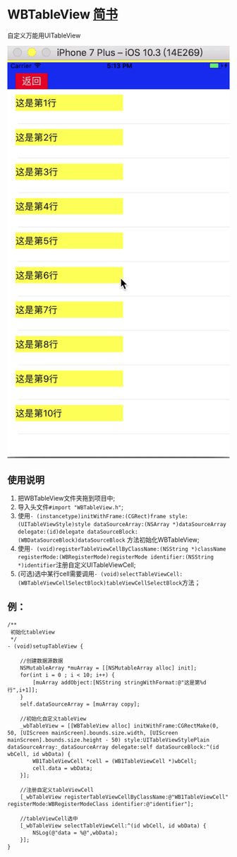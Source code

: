 # WBTableView  [简书](http://www.jianshu.com/p/188afe28400b)
自定义万能用UITableView

![效果](https://github.com/webber-wan/WBTableView/blob/master/WBTableView/WBTableVIew.gif)

## 使用说明
1. 把WBTableView文件夹拖到项目中;
2. 导入头文件```#import "WBTableView.h"```;
3. 使用```- (instancetype)initWithFrame:(CGRect)frame style:(UITableViewStyle)style dataSourceArray:(NSArray *)dataSourceArray delegate:(id)delegate dataSourceBlock:(WBDataSourceBlock)dataSourceBlock``` 方法初始化WBTableView;
4. 使用```- (void)registerTableViewCellByClassName:(NSString *)className registerMode:(WBRegisterMode)registerMode identifier:(NSString *)identifier```注册自定义UITableViewCell;
5. (可选)选中某行cell需要调用```- (void)selectTableViewCell:(WBTableViewCellSelectBlock)tableViewCellSelectBlock```方法；

## 例：
```
/**
 初始化tableView
 */
- (void)setupTableView {
    
    //创建数据源数据
    NSMutableArray *muArray = [[NSMutableArray alloc] init];
    for(int i = 0 ; i < 10; i++) {
        [muArray addObject:[NSString stringWithFormat:@"这是第%d行",i+1]];
    }
    self.dataSourceArray = [muArray copy];
    
    //初始化自定义tableView
    _wbTableView = [[WBTableView alloc] initWithFrame:CGRectMake(0, 50, [UIScreen mainScreen].bounds.size.width, [UIScreen mainScreen].bounds.size.height - 50) style:UITableViewStylePlain dataSourceArray:_dataSourceArray delegate:self dataSourceBlock:^(id wbCell, id wbData) {
        WB1TableViewCell *cell = (WB1TableViewCell *)wbCell;
        cell.data = wbData;
    }];
    
    //注册自定义tableViewCell
    [_wbTableView registerTableViewCellByClassName:@"WB1TableViewCell" registerMode:WBRegisterModeClass identifier:@"identifier"];
    
    //tableViewCell选中
    [_wbTableView selectTableViewCell:^(id wbCell, id wbData) {
        NSLog(@"data = %@",wbData);
    }];
}
```
